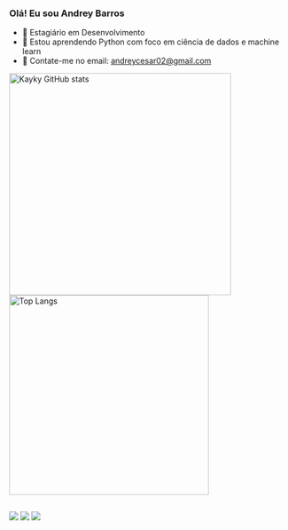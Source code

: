 ### Olá! Eu sou Andrey Barros

- 🔭 Estagiário em Desenvolvimento
- 🌱 Estou aprendendo Python com foco em ciência de dados e machine learn
- 💬 Contate-me no email: andreycesar02@gmail.com



<img src="https://github-readme-stats.vercel.app/api?username=DreyLB&show_icons=true&theme=dracula" alt="Kayky GitHub stats" width="400"/> <img src="https://github-readme-stats.vercel.app/api/top-langs/?username=DreyLB&layout=compact&theme=dracula" alt="Top Langs" width="360"/>

  ##
 
<div> 
  <a href="https://www.instagram.com/_dreylb/" target="_blank"><img src="https://img.shields.io/badge/-Instagram-%23E4405F?style=for-the-badge&logo=instagram&logoColor=white" target="_blank"></a>
  <a href = "mailto:andreycesar02@gmail.com"><img src="https://img.shields.io/badge/-Gmail-%23333?style=for-the-badge&logo=gmail&logoColor=white" target="_blank"></a>
  <a href="https://www.linkedin.com/in/andrey-barros-243114201/" target="_blank"><img src="https://img.shields.io/badge/-LinkedIn-%230077B5?style=for-the-badge&logo=linkedin&logoColor=white" target="_blank"></a> 
 
  
 
</div>
